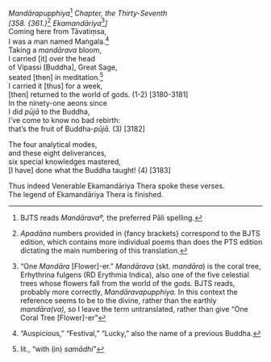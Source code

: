 *Mandārapupphiya*[^1] *Chapter, the Thirty-Seventh*  
*\[358. {361.}*[^2] *Ekamandāriya*[^3]*\]*  
Coming here from Tāvatiṃsa,  
I was a man named Maṅgala.[^4]  
Taking a *mandārava* bloom,  
I carried \[it\] over the head  
of Vipassi \[Buddha\], Great Sage,  
seated \[then\] in meditation.[^5]  
I carried it \[thus\] for a week,  
\[then\] returned to the world of gods. (1-2) \[3180-3181\]  
In the ninety-one aeons since  
I did *pūjā* to the Buddha,  
I’ve come to know no bad rebirth:  
that’s the fruit of Buddha-*pūjā.* (3) \[3182\]

The four analytical modes,  
and these eight deliverances,  
six special knowledges mastered,  
\[I have\] done what the Buddha taught! (4) \[3183\]

Thus indeed Venerable Ekamandāriya Thera spoke these verses.  
The legend of Ekamandāriya Thera is finished.

[^1]: BJTS reads *Mandāravaº,* the preferred Pāli spelling.

[^2]: *Apadāna* numbers provided in {fancy brackets} correspond to the BJTS edition, which contains more individual poems than does the PTS edition dictating the main numbering of this translation.

[^3]: “One *Mandāra* \[Flower\]-er.” *Mandārava* (skt. *mandāra*) is the coral tree, Erhythrina fulgens (RD Erythmia Indica), also one of the five celestial trees whose flowers fall from the world of the gods. BJTS reads, probably more correctly, *Mandāravapupphiya.* In this context the reference seems to be to the divine, rather than the earthly *mandāra(va),* so I leave the term untranslated, rather than give “One Coral Tree \[Flower\]-er”

[^4]: “Auspicious,” “Festival,” “Lucky,” also the name of a previous Buddha.

[^5]: lit., “with (in) *samādhi*”
